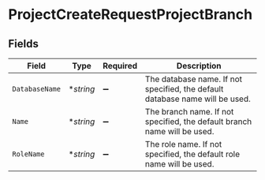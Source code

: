# ProjectCreateRequestProjectBranch


## Fields

| Field                                                                         | Type                                                                          | Required                                                                      | Description                                                                   |
| ----------------------------------------------------------------------------- | ----------------------------------------------------------------------------- | ----------------------------------------------------------------------------- | ----------------------------------------------------------------------------- |
| `DatabaseName`                                                                | **string*                                                                     | :heavy_minus_sign:                                                            | The database name. If not specified, the default database name will be used.<br/> |
| `Name`                                                                        | **string*                                                                     | :heavy_minus_sign:                                                            | The branch name. If not specified, the default branch name will be used.<br/> |
| `RoleName`                                                                    | **string*                                                                     | :heavy_minus_sign:                                                            | The role name. If not specified, the default role name will be used.<br/>     |